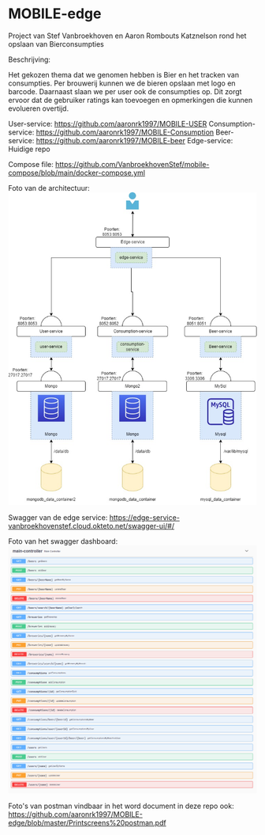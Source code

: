 # MOBILE-edge

Project van Stef Vanbroekhoven en Aaron Rombouts Katznelson rond het opslaan van Bierconsumpties


Beschrijving:

Het gekozen thema dat we genomen hebben is Bier en het tracken van consumpties. Per brouwerij kunnen we de bieren opslaan met logo en barcode. Daarnaast slaan we per user ook de consumpties op. Dit zorgt ervoor dat de gebruiker ratings kan toevoegen en opmerkingen die kunnen evolueren overtijd.

User-service: https://github.com/aaronrk1997/MOBILE-USER
Consumption-service: https://github.com/aaronrk1997/MOBILE-Consumption
Beer-service: https://github.com/aaronrk1997/MOBILE-beer
Edge-service: Huidige repo

Compose file: https://github.com/VanbroekhovenStef/mobile-compose/blob/main/docker-compose.yml

Foto van de architectuur: ![alt text](https://github.com/aaronrk1997/MOBILE-edge/blob/master/architecture.jpg)

Swagger van de edge service: https://edge-service-vanbroekhovenstef.cloud.okteto.net/swagger-ui/#/

Foto van het swagger dashboard: ![alt text](https://github.com/aaronrk1997/MOBILE-edge/blob/master/swagger%20overview.png)

Foto's van postman vindbaar in het word document in deze repo ook: https://github.com/aaronrk1997/MOBILE-edge/blob/master/Printscreens%20postman.pdf
